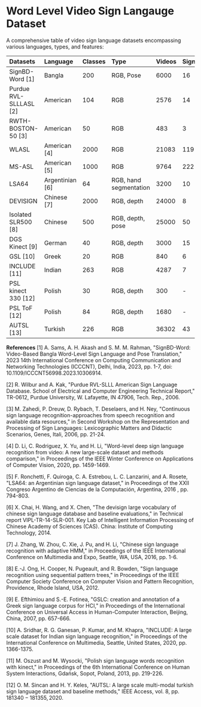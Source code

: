 # Word Level Video Sign Langauge Dataset 

A comprehensive table of video sign language datasets encompassing various languages, types, and features:

| Datasets | Language | Classes | Type | Videos | Signers |
| :--- | :--- | :--- | :--- | :--- | :--- |
| SignBD-Word [1] | Bangla | 200 | RGB, Pose | 6000 | 16 |
| Purdue RVL-SLLLASL [2]| American | 104 | RGB | 2576 | 14 |
| RWTH-BOSTON-50 [3] | American | 50 | RGB | 483 | 3 |
| WLASL | American [4] | 2000 | RGB | 21083 | 119 |
| MS-ASL | American [5] | 1000 | RGB | 9764 | 222 |
| LSA64 | Argentinian [6] | 64 | RGB, hand segmentation | 3200 | 10 |
| DEVISIGN | Chinese [7] | 2000 | RGB, depth | 24000 | 8 |
| Isolated SLR500 [8] | Chinese | 500 | RGB, depth, pose | 25000 | 50 |
| DGS Kinect [9] | German | 40 | RGB, depth | 3000 | 15 |
| GSL [10] | Greek | 20 | RGB | 840 | 6 |
| INCLUDE [11] | Indian | 263 | RGB | 4287 | 7 |
| PSL kinect 330 [12] | Polish | 30 | RGB, depth | 300 | - |
| PSL ToF [12] | Polish | 84 | RGB, depth | 1680 | - |
| AUTSL [13] | Turkish | 226 | RGB | 36302 | 43  |



**References**
[1] A. Sams, A. H. Akash and S. M. M. Rahman, "SignBD-Word: Video-Based Bangla Word-Level Sign Language and Pose Translation," 2023 14th International Conference on Computing Communication and Networking Technologies (ICCCNT), Delhi, India, 2023, pp. 1-7, doi: 10.1109/ICCCNT56998.2023.10306914.

[2] R. Wilbur and A. Kak, "Purdue RVL-SLLL American Sign Language Database. School of Electrical and Computer Engineering Technical Report," TR-0612, Purdue University, W. Lafayette, IN 47906, Tech. Rep., 2006.

[3] M. Zahedi, P. Dreuw, D. Rybach, T. Deselaers, and H. Ney, "Continuous sign language recognition-approaches from speech recognition and available data resources," in Second Workshop on the Representation and Processing of Sign Languages: Lexicographic Matters and Didactic Scenarios, Genes, Itali, 2006, pp. 21-24.

[4] D. Li, C. Rodriguez, X. Yu, and H. Li, "Word-level deep sign language recognition from video: A new large-scale dataset and methods comparison," in Proceedings of the IEEE Winter Conference on Applications of Computer Vision, 2020, pp. 1459-1469.

[5] F. Ronchetti, F. Quiroga, C. A. Estrebou, L. C. Lanzarini, and A. Rosete, "LSA64: an Argentinian sign language dataset," in Proceedings of the XXII Congreso Argentino de Ciencias de la Computación, Argentina, 2016 , pp. 794-803.

[6] X. Chai, H. Wang, and X. Chen, "The devisign large vocabulary of chinese sign language database and baseline evaluations," in Technical report VIPL-TR-14-SLR-001. Key Lab of Intelligent Information Processing of Chinese Academy of Sciences (CAS). China: Institute of Computing Technology, 2014.

[7] J. Zhang, W. Zhou, C. Xie, J. Pu, and H. Li, "Chinese sign language recognition with adaptive HMM," in Proceedings of the IEEE International Conference on Multimedia and Expo, Seattle, WA, USA, 2016, pp. 1-6.

[8] E.-J. Ong, H. Cooper, N. Pugeault, and R. Bowden, "Sign language recognition using sequential pattern trees," in Proceedings of the IEEE Computer Society Conference on Computer Vision and Pattern Recognition, Providence, Rhode Island, USA, 2012.

[9] E. Efthimiou and S.-E. Fotinea, "GSLC: creation and annotation of a Greek sign language corpus for HCI," in Proceedings of the International Conference on Universal Access in Human-Computer Interaction, Beijing, China, 2007, pp. 657-666.

[10] A. Sridhar, R. G. Ganesan, P. Kumar, and M. Khapra, "INCLUDE: A large scale dataset for Indian sign language recognition," in Proceedings of the International Conference on Multimedia, Seattle, United States, 2020, pp. 1366-1375.

[11] M. Oszust and M. Wysocki, "Polish sign language words recognition with kinect," in Proceedings of the 6th International Conference on Human System Interactions, Gdańsk, Sopot, Poland, 2013, pp. 219-226.

[12] O. M. Sincan and H. Y. Keles, "AUTSL: A large scale multi-modal turkish sign language dataset and baseline methods," IEEE Access, vol. 8, pp. $181340-181355,2020$.
